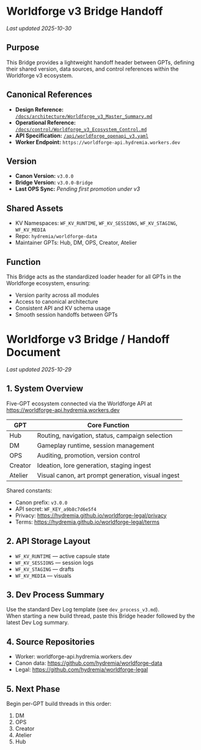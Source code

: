 # Worldforge v3 Bridge Handoff
_Last updated 2025-10-30_

## Purpose
This Bridge provides a lightweight handoff header between GPTs, defining their shared version, data sources, and control references within the Worldforge v3 ecosystem.

## Canonical References
- **Design Reference:** [`/docs/architecture/Worldforge_v3_Master_Summary.md`](https://github.com/hydremia/worldforge-data/tree/main/docs/architecture/)
- **Operational Reference:** [`/docs/control/Worldforge_v3_Ecosystem_Control.md`](https://github.com/hydremia/worldforge-data/tree/main/docs/control/)
- **API Specification:** [`/api/worldforge_openapi_v3.yaml`](https://github.com/hydremia/worldforge-data/tree/main/api/)
- **Worker Endpoint:** `https://worldforge-api.hydremia.workers.dev`

## Version
- **Canon Version:** `v3.0.0`
- **Bridge Version:** `v3.0.0-Bridge`
- **Last OPS Sync:** _Pending first promotion under v3_

## Shared Assets
- KV Namespaces: `WF_KV_RUNTIME`, `WF_KV_SESSIONS`, `WF_KV_STAGING`, `WF_KV_MEDIA`
- Repo: `hydremia/worldforge-data`
- Maintainer GPTs: Hub, DM, OPS, Creator, Atelier

## Function
This Bridge acts as the standardized loader header for all GPTs in the Worldforge ecosystem, ensuring:
- Version parity across all modules
- Access to canonical architecture
- Consistent API and KV schema usage
- Smooth session handoffs between GPTs


# Worldforge v3 Bridge / Handoff Document
_Last updated 2025-10-29_

## 1. System Overview
Five-GPT ecosystem connected via the Worldforge API at  
https://worldforge-api.hydremia.workers.dev

| GPT | Core Function |
|-----|----------------|
| Hub | Routing, navigation, status, campaign selection |
| DM | Gameplay runtime, session management |
| OPS | Auditing, promotion, version control |
| Creator | Ideation, lore generation, staging ingest |
| Atelier | Visual canon, art prompt generation, visual ingest |

Shared constants:
- Canon prefix: `v3.0.0`
- API secret: `WF_KEY_a9b8c7d6e5f4`
- Privacy: https://hydremia.github.io/worldforge-legal/privacy  
- Terms: https://hydremia.github.io/worldforge-legal/terms

## 2. API Storage Layout
- `WF_KV_RUNTIME` — active capsule state  
- `WF_KV_SESSIONS` — session logs  
- `WF_KV_STAGING` — drafts  
- `WF_KV_MEDIA` — visuals  

## 3. Dev Process Summary
Use the standard Dev Log template (see `dev_process_v3.md`).  
When starting a new build thread, paste this Bridge header followed by the latest Dev Log summary.

## 4. Source Repositories
- Worker: worldforge-api.hydremia.workers.dev  
- Canon data: https://github.com/hydremia/worldforge-data  
- Legal: https://github.com/hydremia/worldforge-legal

## 5. Next Phase
Begin per-GPT build threads in this order:
1. DM  
2. OPS  
3. Creator  
4. Atelier  
5. Hub
